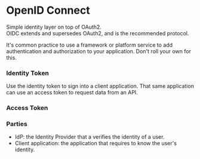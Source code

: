 # OpenID Connect

Simple identity layer on top of OAuth2.  
OIDC extends and supersedes OAuth2, and is the recommended protocol.  

It's common practice to use a framework or platform service to add authentication and authorization to your application. Don't roll your own for this.

### Identity Token
Use the identity token to sign into a client application. That same application can use an access token to request data from an API.

### Access Token


### Parties
- IdP: the Identity Provider that a verifies the identity of a user.
- Client application: the application that requires to know the user's identity. 